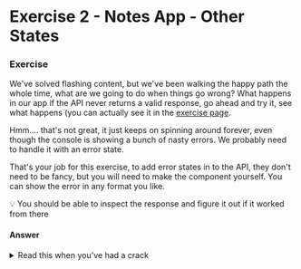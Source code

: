 # Exercise 2 - Notes App - Other States

### Exercise

We've solved flashing content, but we've been walking the happy path the whole time, what are we going to do when things go wrong? What happens in our app if the API never returns
a valid response, go ahead and try it, see what happens (you can actually see it in the [exercise page](http://localhost:3000/day2/lesson-3/exercise-5).

Hmm.... that's not great, it just keeps on spinning around forever, even though the console is showing a bunch of nasty errors. We probably need to handle it with an error state.

That's your job for this exercise, to add error states in to the API, they don't need to be fancy, but you will need to make the component yourself. You can show the 
error in any format you like.

💡 You should be able to inspect the response and figure it out if it worked from there

#### Answer

<details>
    <summary> Read this when you've had a crack </summary>

You can see a solution in the ```answer/``` folder for this exercise and you can access the answer at [answer](http://localhost:3000/day2/lesson-3/exercise-5/answer)


#### But what is actually happening

So visually it looks better, at least the user knows that something is loading and won't be shocked when more content appears on the screen, but it still isn't perfect..ah well. 
You've probably seen (but maybe not noticed) that many websites use skeleton content to serve as a placeholder. This skeleton content holds roughly the same size and shape as the expected
actual content, which means your page won't be bouncing over the screen. 

A good example of this is youtube, which uses grey boxes to represent where the elements will load

![youtube](../../../../../img/youtube.png)

We won't go through this right now, but you can look in to how you add it if you wanted to, it will require some decent level understanding of CSS which we arent really covering.

There is no real right or wrong way to break out your components in to a specific folder structure, some people like to try their best to keep the components as close to where they are used as possible,
others may try to group by domain, others may break them in to pages/ components/ folders and go from there. 

There is also no 100% agreed upon way on how to actually break down your components in to composable elements, you could go to the nth degree and have single line components where you
basically see no HTML at all. Just like your back end code, there are arguments to be made for both sides.
</details>




